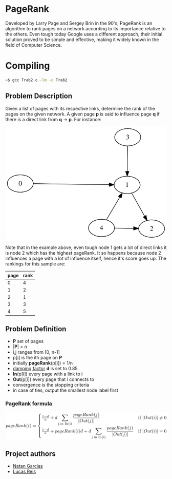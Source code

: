 # PageRank
Developed by Larry Page and Sergey Brin in the 90's, PageRank is an algorithm to rank pages on a network according to its importance relative to the others. Even tough today Google uses a different approach, their initial solution proved to be simple and effective, making it widely known in the field of Computer Science.

# Compiling
```bash
~$ gcc Trab2.c -lm -o Trab2
```

## Problem Description
Given a list of pages with its respective links, determine the rank of the pages on the given network. A given page **p** is said to influence page **q** if there is a direct link from **q** -> **p**. For instance:
<p align="center">
<img src="https://raw.githubusercontent.com/NatanGarcias/Page_Rank/master/assets/sample.svg?token=ADE4HTXEYFIR4T7U2C3S2RC6YMU26">
</p>
Note that in the example above, even tough node 1 gets a lot of direct links it is node 2 which has the highest pageRank. It so happens because node 2 influences a page with a lot of influence itself, hence it's score goes up. The rankings for this sample are:


page  |  rank
----- | -----
0| 4
1 | 2
2 | 1
3 | 3
4 | 5

## Problem Definition
- **P** set of pages
- |**P**| = n
- i,j ranges from [0, n-1]
- p[i] is the ith page on **P**
- initially **pageRank**(p[i]) = 1/n
- [damping factor](https://en.wikipedia.org/wiki/PageRank#Damping_factor) **d** is set to 0.85
- **In**(p[i]) every page with a link to i
- **Out**(p[i]) every page that i connects to
- convergence is the stopping criteria
- in case of ties, output the smallest node label first

### PageRank formula

![PageRank Formula](https://raw.githubusercontent.com/NatanGarcias/Page_Rank/master/assets/pgRank.png?token=ADE4HTTGCOOUA5L4WVWJOW26YMSQM)


## Project authors
* [Natan Garcias](https://github.com/NatanGarcias) 
* [Lucas Reis](https://github.com/lucas-t-reis)

